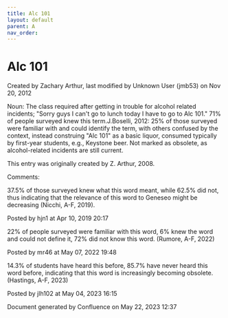 ```yaml
---
title: Alc 101
layout: default
parent: A
nav_order:
---
```


# Alc 101

Created by  Zachary Arthur, last modified by  Unknown User (jmb53) on Nov 20, 2012

Noun: The class required after getting in trouble for alcohol related incidents; &quot;Sorry guys I can't go to lunch today I have to go to Alc 101.&quot; 71% of people surveyed knew this term.J.Boselli, 2012: 25% of those surveyed were familiar with and could identify the term, with others confused by the context, instead construing &quot;Alc 101&quot; as a basic liquor, consumed typically by first-year students, e.g., Keystone beer. Not marked as obsolete, as alcohol-related incidents are still current. 

This entry was originally created by Z. Arthur, 2008.

Comments:

37.5% of those surveyed knew what this word meant, while 62.5% did not, thus indicating that the relevance of this word to Geneseo might be decreasing (Nicchi, A-F, 2019). 

Posted by hjn1 at Apr 10, 2019 20:17

22% of people surveyed were familiar with this word, 6% knew the word and could not define it, 72% did not know this word. (Rumore, A-F, 2022)

Posted by mr46 at May 07, 2022 19:48

14.3% of students have heard this before, 85.7% have never heard this word before, indicating that this word is increasingly becoming obsolete. (Hastings, A-F, 2023)

Posted by jlh102 at May 04, 2023 16:15

Document generated by Confluence on May 22, 2023 12:37



